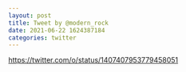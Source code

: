 ```yaml
--- 
layout: post 
title: Tweet by @modern_rock 
date: 2021-06-22 1624387184 
categories: twitter 
--- 
```

https://twitter.com/o/status/1407407953779458051
